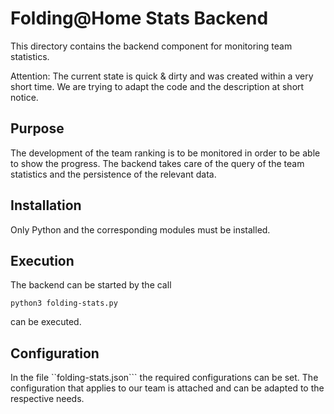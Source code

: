 # Folding@Home Stats Backend

This directory contains the backend component for monitoring team statistics.

Attention: The current state is quick & dirty and was created within a very short time. We are trying to adapt the code and the description at short notice.

## Purpose

The development of the team ranking is to be monitored in order to be able to show the progress. The backend takes care of the query of the team statistics and the persistence of the relevant data.

## Installation

Only Python and the corresponding modules must be installed.

## Execution

The backend can be started by the call

```
python3 folding-stats.py
```

can be executed.

## Configuration

In the file ``folding-stats.json``` the required configurations can be set. The configuration that applies to our team is attached and can be adapted to the respective needs.